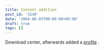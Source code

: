 ```yaml
---
title: Content addition
post_id: '3140'
date: '2004-08-03T00:00:00+09:00'
draft: true
tags: []
---
```


Download center, afterwards added a [profile](https://danmaq.com/category/about) .
